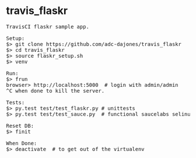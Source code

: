 # travis_flaskr
<pre>
TravisCI flaskr sample app.

Setup:
$> git clone https://github.com/adc-dajones/travis_flaskr
$> cd travis_flaskr
$> source flaskr_setup.sh
$> venv

Run:
$> frun
browser> http://localhost:5000  # login with admin/admin
^C when done to kill the server.

Tests:
$> py.test test/test_flaskr.py # unittests
$> py.test test/test_sauce.py  # functional saucelabs selinum GUI tests.

Reset DB:
$> finit

When Done:
$> deactivate  # to get out of the virtualenv
</pre>
